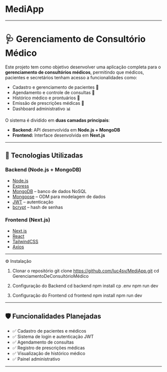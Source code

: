 # MediApp

---

# 🩺 Gerenciamento de Consultório Médico

Este projeto tem como objetivo desenvolver uma aplicação completa para o **gerenciamento de consultórios médicos**, permitindo que médicos, pacientes e secretários tenham acesso a funcionalidades como:

* Cadastro e gerenciamento de pacientes 👤
* Agendamento e controle de consultas 📅
* Histórico médico e prontuários 📝
* Emissão de prescrições médicas 💊
* Dashboard administrativo 📊

O sistema é dividido em **duas camadas principais**:

* **Backend:** API desenvolvida em **Node.js + MongoDB**
* **Frontend:** Interface desenvolvida em **Next.js**

---

## 🚀 Tecnologias Utilizadas

### Backend (Node.js + MongoDB)

* [Node.js](https://nodejs.org/)
* [Express](https://expressjs.com/)
* [MongoDB](https://www.mongodb.com/) – banco de dados NoSQL
* [Mongoose](https://mongoosejs.com/) – ODM para modelagem de dados
* [JWT](https://jwt.io/) – autenticação
* [bcrypt](https://www.npmjs.com/package/bcrypt) – hash de senhas

### Frontend (Next.js)

* [Next.js](https://nextjs.org/)
* [React](https://react.dev/)
* [TailwindCSS](https://tailwindcss.com/)
* [Axios](https://axios-http.com/)

---

⚙️ Instalação
1. Clonar o repositório
git clone https://github.com/luc4sv/MediApp.git
cd GerenciamentoDeConsultórioMédico

2. Configuração do Backend
cd backend
npm install
cp .env
npm run dev

3. Configuração do Frontend
cd frontend
npm install
npm run dev

---

## 🛡️ Funcionalidades Planejadas

* ✅ Cadastro de pacientes e médicos
* ✅ Sistema de login e autenticação JWT
* ✅ Agendamento de consultas
* ✅ Registro de prescrições médicas
* ✅ Visualização de histórico médico
* ✅ Painel administrativo

---
